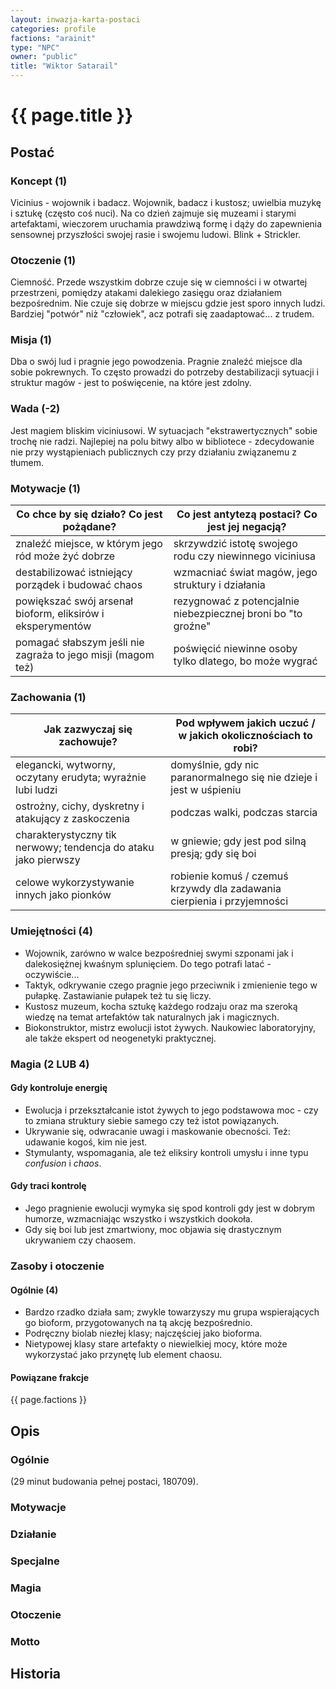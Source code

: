 ```yaml
---
layout: inwazja-karta-postaci
categories: profile
factions: "arainit"
type: "NPC"
owner: "public"
title: "Wiktor Satarail"
---
```


# {{ page.title }}

## Postać

### Koncept (1)

Vicinius - wojownik i badacz. Wojownik, badacz i kustosz; uwielbia muzykę i sztukę (często coś nuci). Na co dzień zajmuje się muzeami i starymi artefaktami, wieczorem uruchamia prawdziwą formę i dąży do zapewnienia sensownej przyszłości swojej rasie i swojemu ludowi. Blink + Strickler.

### Otoczenie (1)

Ciemność. Przede wszystkim dobrze czuje się w ciemności i w otwartej przestrzeni, pomiędzy atakami dalekiego zasięgu oraz działaniem bezpośrednim. Nie czuje się dobrze w miejscu gdzie jest sporo innych ludzi. Bardziej "potwór" niż "człowiek", acz potrafi się zaadaptować... z trudem.

### Misja (1)

Dba o swój lud i pragnie jego powodzenia. Pragnie znaleźć miejsce dla sobie pokrewnych. To często prowadzi do potrzeby destabilizacji sytuacji i struktur magów - jest to poświęcenie, na które jest zdolny.

### Wada (-2)

Jest magiem bliskim viciniusowi. W sytuacjach "ekstrawertycznych" sobie trochę nie radzi. Najlepiej na polu bitwy albo w bibliotece - zdecydowanie nie przy wystąpieniach publicznych czy przy działaniu związanemu z tłumem.

### Motywacje (1)

| Co chce by się działo? Co jest pożądane?                 | Co jest antytezą postaci? Co jest jej negacją?               |
|----------------------------------------------------------|--------------------------------------------------------------|
| znaleźć miejsce, w którym jego ród może żyć dobrze       | skrzywdzić istotę swojego rodu czy niewinnego viciniusa    |
| destabilizować istniejący porządek i budować chaos       | wzmacniać świat magów, jego struktury i działania     |
| powiększać swój arsenał bioform, eliksirów i eksperymentów | rezygnować z potencjalnie niebezpiecznej broni bo "to groźne" |
| pomagać słabszym jeśli nie zagraża to jego misji (magom też)   |  poświęcić niewinne osoby tylko dlatego, bo może wygrać |

### Zachowania (1)

| Jak zazwyczaj się zachowuje?                             | Pod wpływem jakich uczuć / w jakich okolicznościach to robi? |
|----------------------------------------------------------|--------------------------------------------------------------|
| elegancki, wytworny, oczytany erudyta; wyraźnie lubi ludzi |  domyślnie, gdy nic paranormalnego się nie dzieje i jest w uśpieniu |
| ostrożny, cichy, dyskretny i atakujący z zaskoczenia     | podczas walki, podczas starcia |
| charakterystyczny tik nerwowy; tendencja do ataku jako pierwszy | w gniewie; gdy jest pod silną presją; gdy się boi |
| celowe wykorzystywanie innych jako pionków        |   robienie komuś / czemuś krzywdy dla zadawania cierpienia i przyjemności |

### Umiejętności (4)

* Wojownik, zarówno w walce bezpośredniej swymi szponami jak i dalekosiężnej kwaśnym splunięciem. Do tego potrafi latać - oczywiście...
* Taktyk, odkrywanie czego pragnie jego przeciwnik i zmienienie tego w pułapkę. Zastawianie pułapek też tu się liczy.
* Kustosz muzeum, kocha sztukę każdego rodzaju oraz ma szeroką wiedzę na temat artefaktów tak naturalnych jak i magicznych.
* Biokonstruktor, mistrz ewolucji istot żywych. Naukowiec laboratoryjny, ale także ekspert od neogenetyki praktycznej.

### Magia (2 LUB 4)

#### Gdy kontroluje energię

* Ewolucja i przekształcanie istot żywych to jego podstawowa moc - czy to zmiana struktury siebie samego czy też istot powiązanych.
* Ukrywanie się, odwracanie uwagi i maskowanie obecności. Też: udawanie kogoś, kim nie jest.
* Stymulanty, wspomagania, ale też eliksiry kontroli umysłu i inne typu _confusion_ i _chaos_.

#### Gdy traci kontrolę

* Jego pragnienie ewolucji wymyka się spod kontroli gdy jest w dobrym humorze, wzmacniając wszystko i wszystkich dookoła.
* Gdy się boi lub jest zmartwiony, moc objawia się drastycznym ukrywaniem czy chaosem.

### Zasoby i otoczenie

#### Ogólnie (4)

* Bardzo rzadko działa sam; zwykle towarzyszy mu grupa wspierających go bioform, przygotowanych na tą akcję bezpośrednio.
* Podręczny biolab niezłej klasy; najczęściej jako bioforma.
* Nietypowej klasy stare artefakty o niewielkiej mocy, które może wykorzystać jako przynętę lub element chaosu.

#### Powiązane frakcje

{{ page.factions }}

## Opis

### Ogólnie

(29 minut budowania pełnej postaci, 180709).

### Motywacje


### Działanie


### Specjalne


### Magia


### Otoczenie


### Motto


## Historia
